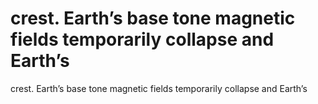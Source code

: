 # crest. Earth’s base tone magnetic fields temporarily collapse and Earth’s

crest. Earth’s base tone magnetic fields temporarily collapse and Earth’s